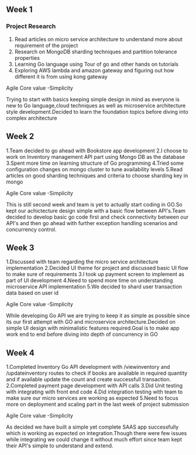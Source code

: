 ## Week 1

### Project Research

1. Read articles on micro service architecture to understand more about requirement of the project
2. Research on MongoDB sharding techniques and partition tolerance properties
3. Learning Go language using Tour of go and other hands on tutorials
4. Exploring AWS lambda and amazon gateway and figuring out how different it is from using kong gateway 

Agile Core value -Simplicity

Trying to start with basics keeping simple design in mind as everyone is new to Go language,cloud techniques as well as microservice architecture style development.Decided to learn the foundation topics before diving into complex architecture

## Week 2

1.Team decided to go ahead with Bookstore app development
2.I choose to work on Inventory management API part using Mongo DB as the database
3.Spent more time on learning structure of Go programming
4.Tried some configuration changes on mongo cluster to tune availability levels
5.Read articles on good sharding techniques and criteria to choose sharding key in mongo

Agile Core value -Simplicity

This is still second week and team is yet to actually start coding in GO.So kept our achictecture design simple with a basic flow between API's.Team decided to develop basic go code first and check connectivity between our API's and then go ahead with further exception handling scenarios and concurrency control.

## Week 3

1.Discussed with team regarding the micro service architecture implementation
2.Decided UI theme for project and discussed basic UI flow to make sure of requirements
3.I took up payment screen to implement as part of UI development
4.Need to spend more time on understanding microservice API implementation
5.We decided to shard user transaction data based on user id

Agile Core value -Simplicity

While developing Go API we are trying to keep it as simple as possible since its our first attempt with GO and microservice architecture.Decided on simple UI design with minimalistic features required.Goal is to make app work end to end before diving into depth of concurrency in GO

## Week 4

1.Completed  Inventory Go API development with /viewinventory and /updateinventory routes to check if books are available in required quantity and if available update the count and create successfull transaction.
2.Completed payment page development with API calls
3.Did Unit testing with integrating with front end code
4.Did  integration testing with team to make sure our micro services are working as expected
5.Need to focus more on deployment and scaling part in the last week of project submission

Agile Core value -Simplicity

As decided we have built a simple yet complete SAAS app successfully which is working as expected on integration.Though there were few issues while integrating we could change it without much effort since team kept their API's simple to understand and extend.
    

